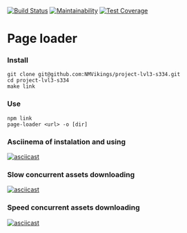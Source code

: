 [![Build Status](https://travis-ci.org/NMVikings/project-lvl3-s334.svg?branch=master)](https://travis-ci.org/NMVikings/project-lvl3-s334)
[![Maintainability](https://api.codeclimate.com/v1/badges/65873f44ec472f2b0744/maintainability)](https://codeclimate.com/github/NMVikings/project-lvl3-s334/maintainability)
[![Test Coverage](https://api.codeclimate.com/v1/badges/65873f44ec472f2b0744/test_coverage)](https://codeclimate.com/github/NMVikings/project-lvl3-s334/test_coverage)

# Page loader

### Install
```
git clone git@github.com:NMVikings/project-lvl3-s334.git
cd project-lvl3-s334
make link
```

### Use 
```
npm link
page-loader <url> -o [dir]
```

### Asciinema of instalation and using
[![asciicast](https://asciinema.org/a/bWAXxUC8PKlBZe1tEbtwPek47.png)](https://asciinema.org/a/bWAXxUC8PKlBZe1tEbtwPek47)

### Slow concurrent assets downloading
[![asciicast](https://asciinema.org/a/x32Ud7b60OYQFaL3DeAoTEnKy.png)](https://asciinema.org/a/x32Ud7b60OYQFaL3DeAoTEnKy)

### Speed concurrent assets downloading
[![asciicast](https://asciinema.org/a/vA94bcP1fPOaTjwDRLb8o38XO.png)](https://asciinema.org/a/vA94bcP1fPOaTjwDRLb8o38XO)
